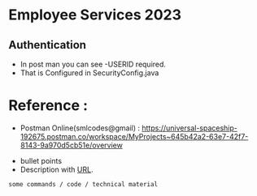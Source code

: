 # Employee Services 2023

##  Authentication
- In post man you can see -USERID required. 
- That is Configured in SecurityConfig.java




# Reference :
 - Postman Online(smlcodes@gmail) : https://universal-spaceship-192675.postman.co/workspace/MyProjects~645b42a2-63e7-42f7-8143-9a970d5cb51e/overview

* bullet points
* Description with [URL](https://www.google.com/).

```bash
some commands / code / technical material
```

